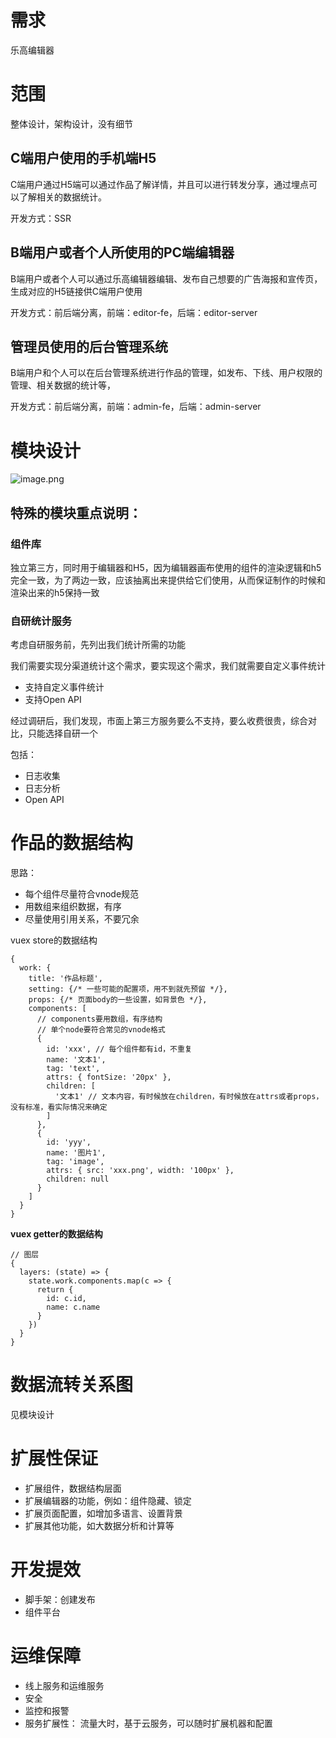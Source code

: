 # 需求

乐高编辑器

# 范围

整体设计，架构设计，没有细节

## C端用户使用的手机端H5

C端用户通过H5端可以通过作品了解详情，并且可以进行转发分享，通过埋点可以了解相关的数据统计。

开发方式：SSR

## B端用户或者个人所使用的PC端编辑器

B端用户或者个人可以通过乐高编辑器编辑、发布自己想要的广告海报和宣传页，生成对应的H5链接供C端用户使用

开发方式：前后端分离，前端：editor-fe，后端：editor-server

## 管理员使用的后台管理系统

B端用户和个人可以在后台管理系统进行作品的管理，如发布、下线、用户权限的管理、相关数据的统计等，

开发方式：前后端分离，前端：admin-fe，后端：admin-server

# 模块设计

![image.png](https://cdn.nlark.com/yuque/0/2020/png/10383241/1609284677827-2f17886a-d6c7-4f36-b830-ccb836036fc7.png?x-oss-process=image%2Fresize%2Cw_1500)

## 特殊的模块重点说明：

### 组件库

独立第三方，同时用于编辑器和H5，因为编辑器画布使用的组件的渲染逻辑和h5完全一致，为了两边一致，应该抽离出来提供给它们使用，从而保证制作的时候和渲染出来的h5保持一致



### 自研统计服务

考虑自研服务前，先列出我们统计所需的功能

我们需要实现分渠道统计这个需求，要实现这个需求，我们就需要自定义事件统计

- 支持自定义事件统计
- 支持Open API

经过调研后，我们发现，市面上第三方服务要么不支持，要么收费很贵，综合对比，只能选择自研一个

包括：

- 日志收集
- 日志分析
- Open API

# 作品的数据结构

思路：

- 每个组件尽量符合vnode规范
- 用数组来组织数据，有序
- 尽量使用引用关系，不要冗余

vuex store的数据结构

```
{
  work: {
    title: '作品标题',
    setting: {/* 一些可能的配置项，用不到就先预留 */},
    props: {/* 页面body的一些设置，如背景色 */},
    components: [
      // components要用数组，有序结构
      // 单个node要符合常见的vnode格式
      {
        id: 'xxx', // 每个组件都有id，不重复
        name: '文本1',
        tag: 'text',
        attrs: { fontSize: '20px' },
        children: [
          '文本1' // 文本内容，有时候放在children，有时候放在attrs或者props，没有标准，看实际情况来确定
        ]
      },
      {
        id: 'yyy',
        name: '图片1',
        tag: 'image',
        attrs: { src: 'xxx.png', width: '100px' },
        children: null
      }
    ]
  }
}
```

**vuex getter的数据结构**

```
// 图层
{
  layers: (state) => {
    state.work.components.map(c => {
      return {
        id: c.id,
        name: c.name
      }
    })
  }
}
```

# 数据流转关系图

见模块设计

# 扩展性保证

- 扩展组件，数据结构层面
- 扩展编辑器的功能，例如：组件隐藏、锁定
- 扩展页面配置，如增加多语言、设置背景
- 扩展其他功能，如大数据分析和计算等

# 开发提效

- 脚手架：创建发布
- 组件平台

# 运维保障

- 线上服务和运维服务
- 安全
- 监控和报警
- 服务扩展性： 流量大时，基于云服务，可以随时扩展机器和配置

#  